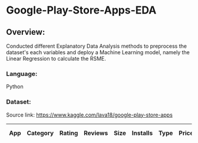 # Google-Play-Store-Apps-EDA


## Overview:

Conducted different Explanatory Data Analysis methods to preprocess the dataset's each variables and deploy a Machine Learning model, namely the Linear Regression to calculate the RSME.

### Language: 

Python

### Dataset:

Source link: https://www.kaggle.com/lava18/google-play-store-apps

| App | Category | Rating | Reviews | Size | Installs | Type | Price | Content Rating | Genres | Last Updated | Current Ver | Android Ver |
|-|-|-|-|-|-|-|-|-|-|-|-|-|

